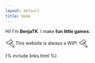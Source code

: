 ```yaml
---
layout: default
title: Home
---
```


Hi! I'm **BenjaTK**. I make **fun little games**.

<img width="32" decoding="async" src="assets/images/icons/hammer.png" class="crisp-edges" style="vertical-align:middle">This website is always a WIP! <img width="32" decoding="async" src="assets/images/icons/hammer.png" class="crisp-edges" style="vertical-align:middle">

{% include links.html %}